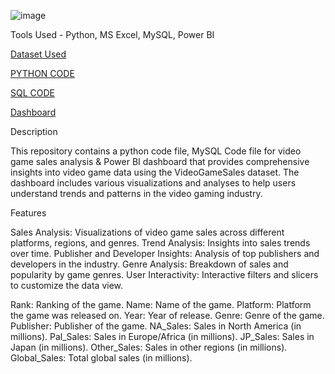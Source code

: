 ![image](https://github.com/Shrishtisinghh2000/Video_Game_Sales_Analysis/assets/119104668/68eb8de3-5758-4c15-8dd9-f96681a34920)




Tools Used - Python, MS Excel, MySQL, Power BI


[Dataset Used](https://www.kaggle.com/code/rhysrw/video-game-sales-analysis/notebook)


[PYTHON CODE](https://github.com/Shrishtisinghh2000/Video_Game_Sales_Analysis/blob/main/VideoGameSales.ipynb)


[SQL CODE](https://github.com/Shrishtisinghh2000/Video_Game_Sales_Analysis/blob/main/VideoGameSalesAnalysis.sql)


[Dashboard](https://github.com/Shrishtisinghh2000/Video_Game_Sales_Analysis/blob/main/Video_Games_Dashboard.pbix)




Description


This repository contains a python code file, MySQL Code file for video game sales analysis & Power BI dashboard that provides comprehensive insights into video game data using the VideoGameSales dataset. The dashboard includes various visualizations and analyses to help users understand trends and patterns in the video gaming industry.



Features

Sales Analysis: Visualizations of video game sales across different platforms, regions, and genres.
Trend Analysis: Insights into sales trends over time.
Publisher and Developer Insights: Analysis of top publishers and developers in the industry.
Genre Analysis: Breakdown of sales and popularity by game genres.
User Interactivity: Interactive filters and slicers to customize the data view.


Rank: Ranking of the game.
Name: Name of the game.
Platform: Platform the game was released on.
Year: Year of release.
Genre: Genre of the game.
Publisher: Publisher of the game.
NA_Sales: Sales in North America (in millions).
Pal_Sales: Sales in Europe/Africa (in millions).
JP_Sales: Sales in Japan (in millions).
Other_Sales: Sales in other regions (in millions).
Global_Sales: Total global sales (in millions).
